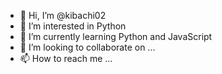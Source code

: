 - 👋 Hi, I’m @kibachi02
- 👀 I’m interested in Python
- 🌱 I’m currently learning Python and JavaScript
- 💞️ I’m looking to collaborate on ...
- 📫 How to reach me ...

<!---
kibachi02/kibachi02 is a ✨ special ✨ repository because its `README.md` (this file) appears on your GitHub profile.
You can click the Preview link to take a look at your changes.
--->
